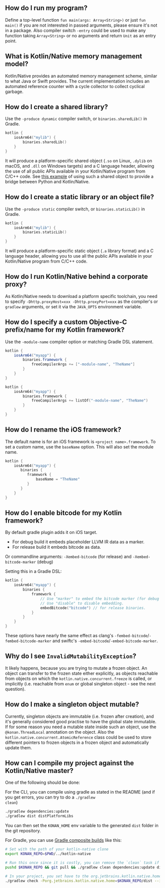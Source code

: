 [//]: # (title: Kotlin/Native FAQ)

## How do I run my program?

Define a top-level function `fun main(args: Array<String>)` or just  `fun main()` if you are not interested
in passed arguments, please ensure it's not in a package.
Also compiler switch `-entry` could be used to make any function taking `Array<String>` or no arguments
and return `Unit` as an entry point.

## What is Kotlin/Native memory management model?

Kotlin/Native provides an automated memory management scheme, similar to what Java or Swift provides.
The current implementation includes an automated reference counter with a cycle collector to collect cyclical
garbage.

## How do I create a shared library?

Use the `-produce dynamic` compiler switch, or `binaries.sharedLib()` in Gradle.

```kotlin
kotlin {
    iosArm64("mylib") {
        binaries.sharedLib()
    }
}
```

It will produce a platform-specific shared object (`.so` on Linux, `.dylib` on macOS, and `.dll` on Windows targets) and a
C language header, allowing the use of all public APIs available in your Kotlin/Native program from C/C++ code.
See [this example](https://github.com/JetBrains/kotlin-native/tree/master/samples/python_extension) of using such a
shared object to provide a bridge between Python and Kotlin/Native.

## How do I create a static library or an object file?

Use the `-produce static` compiler switch, or `binaries.staticLib()` in Gradle.

```kotlin
kotlin {
    iosArm64("mylib") {
        binaries.staticLib()
    }
}
```

It will produce a platform-specific static object (`.a` library format) and a C language header, allowing you to
use all the public APIs available in your Kotlin/Native program from C/C++ code.

## How do I run Kotlin/Native behind a corporate proxy?

As Kotlin/Native needs to download a platform specific toolchain, you need to specify
`-Dhttp.proxyHost=xxx -Dhttp.proxyPort=xxx` as the compiler's or `gradlew` arguments,
or set it via the `JAVA_OPTS` environment variable.

## How do I specify a custom Objective-C prefix/name for my Kotlin framework?

Use the `-module-name` compiler option or matching Gradle DSL statement.

<tabs>

```groovy
kotlin {
    iosArm64("myapp") {
        binaries.framework {
            freeCompilerArgs += ["-module-name", "TheName"]
        }
    }
}
```

```kotlin
kotlin {
    iosArm64("myapp") {
        binaries.framework {
            freeCompilerArgs += listOf("-module-name", "TheName")
        }
    }
}
```

</tabs>

## How do I rename the iOS framework?

The default name is for an iOS framework  is `<project name>.framework`.
To set a custom name, use the `baseName` option. This will also set the module name.

```kotlin
kotlin {
    iosArm64("myapp") {
       binaries {
          framework {
              baseName = "TheName"
          }
       }
    }
}
```

## How do I enable bitcode for my Kotlin framework?

By default gradle plugin adds it on iOS target.
 * For debug build it embeds placeholder LLVM IR data as a marker.
 * For release build it embeds bitcode as data.

Or commandline arguments: `-Xembed-bitcode` (for release) and `-Xembed-bitcode-marker` (debug)

Setting this in a Gradle DSL: 

```kotlin
kotlin {
    iosArm64("myapp") {
        binaries {
            framework {
                // Use "marker" to embed the bitcode marker (for debug builds).
                // Use "disable" to disable embedding.
                embedBitcode("bitcode") // for release binaries.
            }
        }
    }
}
```

These options have nearly the same effect as clang's `-fembed-bitcode`/`-fembed-bitcode-marker`
and swiftc's `-embed-bitcode`/`-embed-bitcode-marker`.

## Why do I see `InvalidMutabilityException`?

It likely happens, because you are trying to mutate a frozen object. An object can transfer to the
frozen state either explicitly, as objects reachable from objects on which the `kotlin.native.concurrent.freeze` is called,
or implicitly (i.e. reachable from `enum` or global singleton object - see the next question).

## How do I make a singleton object mutable?

Currently, singleton objects are immutable (i.e. frozen after creation), and it's generally considered
good practise to have the global state immutable. If for some reason you need a mutable state inside such an
object, use the `@konan.ThreadLocal` annotation on the object. Also the `kotlin.native.concurrent.AtomicReference` class could be
used to store different pointers to frozen objects in a frozen object and automatically update them.

## How can I compile my project against the Kotlin/Native master?

One of the following should be done:

For the CLI, you can compile using gradle as stated in the README (and if you get errors, you can try to do a <code>./gradlew clean</code>)

```bash
./gradlew dependencies:update
./gradlew dist distPlatformLibs
```

You can then set the `KONAN_HOME` env variable to the generated `dist` folder in the git repository.

For Gradle, you can use <a href="https://docs.gradle.org/current/userguide/composite_builds.html">Gradle composite builds</a> like this:

```bash
# Set with the path of your kotlin-native clone
export KONAN_REPO=$PWD/../kotlin-native

# Run this once since it is costly, you can remove the `clean` task if not big changes were made from the last time you did this
pushd $KONAN_REPO && git pull && ./gradlew clean dependencies:update dist distPlatformLibs && popd

# In your project, you set have to the org.jetbrains.kotlin.native.home property, and include as composite the shared and gradle-plugin builds
./gradlew check -Porg.jetbrains.kotlin.native.home=$KONAN_REPO/dist --include-build $KONAN_REPO/shared --include-build $KONAN_REPO/tools/kotlin-native-gradle-plugin
```
